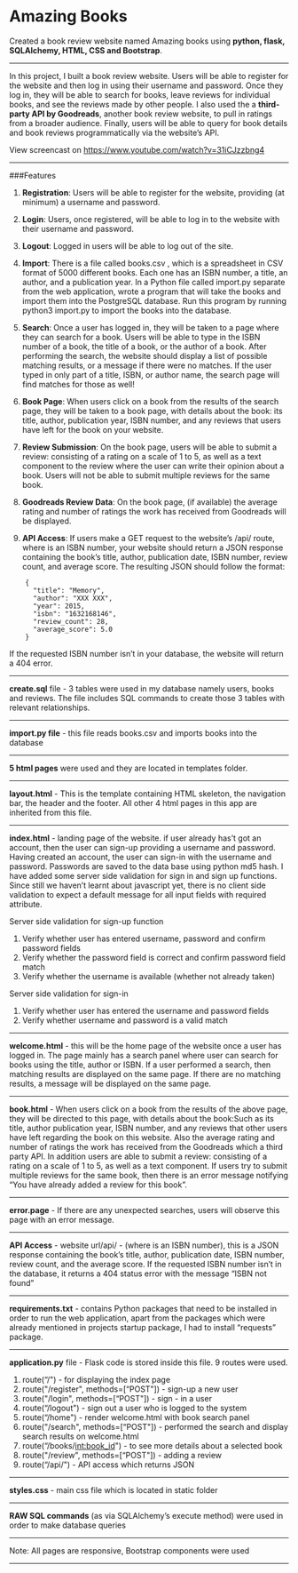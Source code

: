 # Amazing Books
Created a book review website named Amazing books using **python, flask, SQLAlchemy, HTML, CSS and Bootstrap**.

---
In this project, I built a book review website. Users will be able to register for the website and then log in using their username and password. Once they log in, they will be able to search for books, leave reviews for individual books, and see the reviews made by other people. I also used the a **third-party API by Goodreads**, another book review website, to pull in ratings from a broader audience. Finally, users will be able to query for book details and book reviews programmatically via the website’s API.


View screencast on https://www.youtube.com/watch?v=31iCJzzbng4

---
###Features

1. **Registration**: Users will be able to register for the website, providing (at minimum) a username and password. 

2. **Login**: Users, once registered, will be able to log in to the website with their username and password.

3. **Logout**: Logged in users will be able to log out of the site.

4. **Import**: There is a file called books.csv , which is a spreadsheet in CSV format of 5000 different books. Each one has an ISBN number, a title, an author, and a publication year. In a Python file called import.py separate from the web application, wrote a program that will take the books and import them into the PostgreSQL database. Run this program by running python3 import.py to import the books into the database.

5. **Search**: Once a user has logged in, they will be taken to a page where they can search for a book. Users will be able to type in the ISBN number of a book, the title of a book, or the author of a book. After performing the search, the website should display a list of possible matching results, or a message if there were no matches. If the user typed in only part of a title, ISBN, or author name, the search page will find matches for those as well!

6. **Book Page**: When users click on a book from the results of the search page, they will be taken to a book page, with details about the book: its title, author, publication year, ISBN number, and any reviews that users have left for the book on your website.

7. **Review Submission**: On the book page, users will be able to submit a review: consisting of a rating on a scale of 1 to 5, as well as a text component to the review where the user can write their opinion about a book. Users will not be able to submit multiple reviews for the same book.

8. **Goodreads Review Data**: On the book page, (if available) the average rating and number of ratings the work has received from Goodreads will be displayed.

9. **API Access**: If users make a GET request to the website’s /api/<isbn> route, where <isbn> is an ISBN number, your website should return a JSON response containing the book’s title, author, publication date, ISBN number, review count, and average score. The resulting JSON should follow the format:

```
    {
      "title": "Memory", 
      "author": "XXX XXX", 
      "year": 2015,
      "isbn": "1632168146", 
      "review_count": 28, 
      "average_score": 5.0
    }
```
If the requested ISBN number isn’t in your database, the website will return a 404 error.

---

**create.sql** file - 3 tables were used in my database namely users, books and reviews. The file includes SQL commands to create those 3 tables with relevant relationships.

---

**import.py file** -  this file reads books.csv and imports books into the database 

---

**5 html pages** were used and they are located in templates folder. 

---

**layout.html** - This is the template containing HTML skeleton, the navigation bar, the header and the footer.  All other 4 html pages in this app are inherited  from this file.   

---

**index.html** - landing page of the website. if user already has’t got an account, then the user can sign-up providing a username and password.  Having created an account, the user can sign-in with the username and password. Passwords are saved to the data base using python md5 hash. I have added some server side validation for sign in and sign up functions. Since still we haven’t learnt about javascript yet, there is no client side validation to expect a default message for all input fields with required attribute.

Server side validation for sign-up function
1. Verify whether user has entered username, password and confirm password fields
2. Verify whether the password field is correct and confirm password field match
3. Verify whether the username is available (whether not already taken)

Server side validation  for sign-in
1. Verify whether user has entered the  username and password fields
2. Verify whether username and password is a valid match

---

**welcome.html** - this will be the home page of the website once a user has logged in. The page mainly has a search panel where user can search for books using the title, author or ISBN. If a user performed a search, then matching results are displayed on the same page. If there are no matching results, a message will be displayed on the same page. 

---

**book.html**   - When users click on a book from the results of the above page, they will be directed to this page, with details about the book:Such as its title, author publication year, ISBN number, and any reviews that other users have left regarding the book on this website. Also the average rating and number of ratings the work has received from the Goodreads which a third party API. In addition users are able to submit a review: consisting of a rating on a scale of 1 to 5, as well as a text component. If users try to submit multiple reviews for the same book, then there is an error message notifying “You have already added a review for this book”.

---

**error.page** - If there are any unexpected searches, users will observe this page with an error message.

---

**API Access** - website url/api/<isbn> - (where <isbn> is an ISBN number), this is a JSON response containing the book’s title, author, publication date, ISBN number, review count, and the average score. If the requested ISBN number isn’t in the database, it returns a 404 status error with the message “ISBN not found”

---

**requirements.txt** - contains Python packages that need to be installed in order to run the web application, apart from the packages which were already mentioned in projects startup package, I had to install “requests” package.

---

**application.py** file - Flask code is stored inside this file. 9 routes were used.
1. route(“/") - for displaying the index page
2. route("/register", methods=[“POST"]) - sign-up a new user
3. route("/login", methods=[“POST"]) - sign - in a user
4. route(“/logout") - sign out a user who is logged to the system
5. route(“/home") - render welcome.html with book search panel
6. route("/search", methods=[“POST"]) - performed the search and display search 			results on welcome.html
7. route(“/books/<int:book_id>") - to see more details about a selected book
8. route("/review", methods=[“POST"]) - adding a review
9. route(“/api/<isbn>") - API access which returns JSON

---

**styles.css**  - main css file which is located in static folder

---

**RAW SQL commands** (as via SQLAlchemy’s execute method) were used in order to make database queries

---
Note: All pages are responsive, Bootstrap components were used

---


